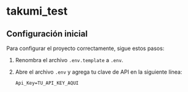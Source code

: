 # takumi_test

## Configuración inicial

Para configurar el proyecto correctamente, sigue estos pasos:

1. Renombra el archivo `.env.template` a `.env`.

2. Abre el archivo `.env` y agrega tu clave de API en la siguiente línea:

   ```env
   Api_Key=TU_API_KEY_AQUI
